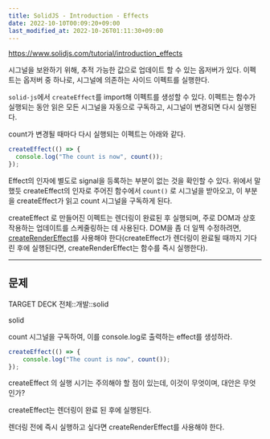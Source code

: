 ```yaml
---
title: SolidJS - Introduction - Effects
date: 2022-10-10T00:09:20+09:00
last_modified_at: 2022-10-26T01:11:30+09:00
---
```


https://www.solidjs.com/tutorial/introduction_effects

시그널을 보완하기 위해, 추적 가능한 값으로 업데이트 할 수 있는 옵저버가 있다. 이펙트는 옵저버 중 하나로, 시그널에 의존하는 사이드 이펙트를 실행한다.

`solid-js`에서 `createEffect`를 import해 이펙트를 생성할 수 있다. 이펙트는 함수가 실행되는 동안 읽은 모든 시그널을 자동으로 구독하고, 시그널이 변경되면 다시 실행된다.

count가 변경될 때마다 다시 실행되는 이펙트는 아래와 같다.

```ts
createEffect(() => {
  console.log("The count is now", count());
});
```

Effect의 인자에 별도로 signal을 등록하는 부분이 없는 것을 확인할 수 있다. 위에서 말했듯 createEffect의 인자로 주어진 함수에서 `count()` 로 시그널을 받아오고, 이 부분을 createEffect가 읽고 count 시그널을 구독하게 된다.


createEffect 로 만들어진 이펙트는 렌더링이 완료된 후 실행되며, 주로 DOM과 상호 작용하는 업데이트를 스케줄링하는 데 사용된다. DOM을 좀 더 일찍 수정하려면, [createRenderEffect](https://www.solidjs.com/docs/latest/api#createrendereffect)를 사용해야 한다(createEffect가 렌더링이 완료될 때까지 기다린 후에 실행된다면, createRenderEffect는 함수를 즉시 실행한다).

---
## 문제

TARGET DECK
전체::개발::solid

<!--ankiQ-->

solid

count 시그널을 구독하여, 이를 console.log로 출력하는 effect를 생성하라.

<!--ankiA-->

```ts
createEffect(() => {
	console.log("The count is now", count());
});
```

<!--ankiE-->
<!--ID: 1664945484877-->


<!--ankiQ-->

createEffect 의 실행 시기는 주의해야 할 점이 있는데, 이것이 무엇이며, 대안은 무엇인가?

<!--ankiA-->

createEffect는 렌더링이 완료 된 후에 실행된다.

렌더링 전에 즉시 실행하고 싶다면 createRenderEffect를 사용해야 한다.

<!--ankiE-->
<!--ID: 1664945484881-->
